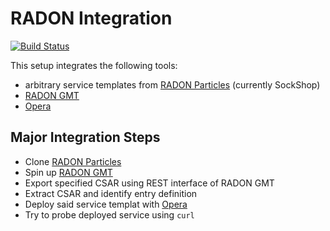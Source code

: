 # RADON Integration

[![Build Status](https://travis-ci.com/UST-CTT/radon-ctt-integration.svg?branch=master)](https://travis-ci.com/UST-CTT/radon-ctt-integration)

This setup integrates the following tools:
* arbitrary service templates from [RADON Particles](https://github.com/radon-h2020/radon-particles) (currently SockShop)
* [RADON GMT](https://github.com/radon-h2020/radon-gmt)
* [Opera](https://github.com/radon-h2020/xopera-opera)

## Major Integration Steps 
* Clone [RADON Particles](https://github.com/radon-h2020/radon-particles)
* Spin up [RADON GMT](https://github.com/radon-h2020/radon-gmt)
* Export specified CSAR using REST interface of RADON GMT
* Extract CSAR and identify entry definition
* Deploy said service templat with [Opera](https://github.com/radon-h2020/xopera-opera)
* Try to probe deployed service using `curl`

